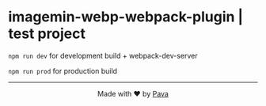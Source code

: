 # imagemin-webp-webpack-plugin | test project

`npm run dev` for development build + webpack-dev-server

`npm run prod` for production build

<hr/>

<p align="center"> Made with ❤ by <a href="https://iampava.com"> Pava </a></p>
